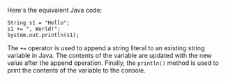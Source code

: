 Here's the equivalent Java code:
```
String s1 = "Hello";
s1 += ", World!";
System.out.println(s1);
```
The `+=` operator is used to append a string literal to an existing string variable in Java. The contents of the variable are updated with the new value after the append operation. Finally, the `println()` method is used to print the contents of the variable to the console.

